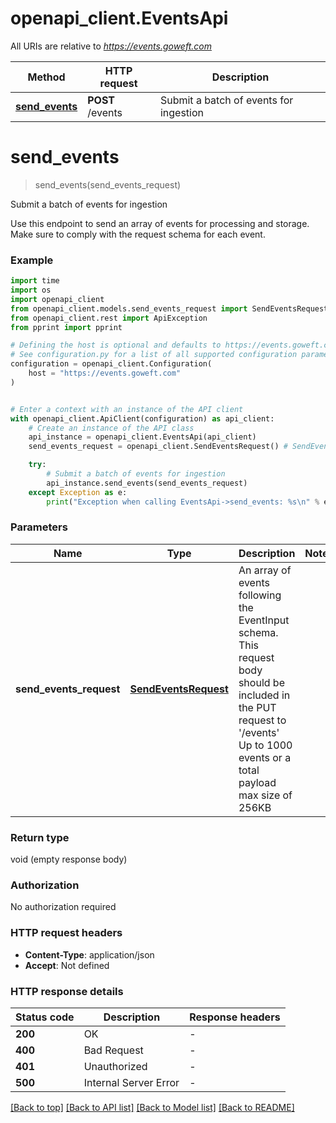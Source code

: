 # openapi_client.EventsApi

All URIs are relative to *https://events.goweft.com*

Method | HTTP request | Description
------------- | ------------- | -------------
[**send_events**](EventsApi.md#send_events) | **POST** /events | Submit a batch of events for ingestion


# **send_events**
> send_events(send_events_request)

Submit a batch of events for ingestion

Use this endpoint to send an array of events for processing and storage. Make sure to comply with the request schema for each event.

### Example

```python
import time
import os
import openapi_client
from openapi_client.models.send_events_request import SendEventsRequest
from openapi_client.rest import ApiException
from pprint import pprint

# Defining the host is optional and defaults to https://events.goweft.com
# See configuration.py for a list of all supported configuration parameters.
configuration = openapi_client.Configuration(
    host = "https://events.goweft.com"
)


# Enter a context with an instance of the API client
with openapi_client.ApiClient(configuration) as api_client:
    # Create an instance of the API class
    api_instance = openapi_client.EventsApi(api_client)
    send_events_request = openapi_client.SendEventsRequest() # SendEventsRequest | An array of events following the EventInput schema. This request body should be included in the PUT request to '/events' Up to 1000 events or a total payload max size of 256KB 

    try:
        # Submit a batch of events for ingestion
        api_instance.send_events(send_events_request)
    except Exception as e:
        print("Exception when calling EventsApi->send_events: %s\n" % e)
```



### Parameters

Name | Type | Description  | Notes
------------- | ------------- | ------------- | -------------
 **send_events_request** | [**SendEventsRequest**](SendEventsRequest.md)| An array of events following the EventInput schema. This request body should be included in the PUT request to &#39;/events&#39; Up to 1000 events or a total payload max size of 256KB  | 

### Return type

void (empty response body)

### Authorization

No authorization required

### HTTP request headers

 - **Content-Type**: application/json
 - **Accept**: Not defined

### HTTP response details
| Status code | Description | Response headers |
|-------------|-------------|------------------|
**200** | OK |  -  |
**400** | Bad Request |  -  |
**401** | Unauthorized |  -  |
**500** | Internal Server Error |  -  |

[[Back to top]](#) [[Back to API list]](../README.md#documentation-for-api-endpoints) [[Back to Model list]](../README.md#documentation-for-models) [[Back to README]](../README.md)

